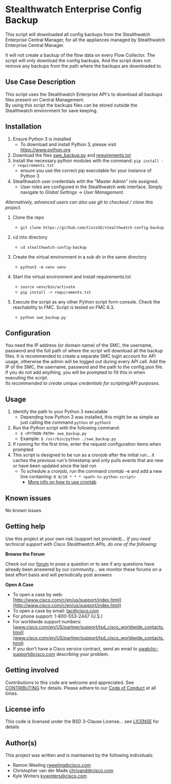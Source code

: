 # Stealthwatch Enterprise Config Backup


This script will downloaded all config backups from the Stealthwatch Enterprise Central Manager,
for all the appliances managed by Stealthwatch Enterprise Central Manager.

It will not create a backup of the flow data on every Flow Collector.
The script will only download the config backups. And the script does not remove any backups from the path where the backups are downloaded to.


## Use Case Description

This script uses the Stealthwatch Enterprise API's to download all backups files present on Central Management.  
By using this script the backups files can be stored outside the Stealthwatch environment for save keeping.

## Installation

1. Ensure Python 3 is installed
   - To download and install Python 3, please visit https://www.python.org
2. Download the files [swe_backup.py](https://github.com/rweeling/stealthwatch-config-backup/blob/master/swe_backup.py) and [requirements.txt](https://github.com/rweeling/stealthwatch-config-backup/blob/master/requirements.txt)
3. Install the necessary python modules with the command: ``` pip install -r requirements.txt ```
   - ensure you use the correct pip executable for your instance of Python 3
4. Stealthwatch user credentials with the "Master Admin" role assigned.
   - User roles are configured in the Stealthwatch web interface. Simply navigate to _Global Settings -> User Management_.


_Alternatively, advanced users can also use git to checkout / clone this project._


1. Clone the repo
   - ``` git clone https://github.com/CiscoSE/stealthwatch-config-backup ```

2. cd into directory
   - ``` cd stealthwatch-config-backup ```

3. Create the virtual environment in a sub dir in the same directory
   - ``` python3 -m venv venv ```

4. Start the virtual environment and install requirements.txt
   - ``` source venv/bin/activate ```
   - ``` pip install -r requirements.txt ```

5. Execute the script as any other Python script form console. Check the reachability to FMC. Script is tested on FMC 6.3.
   - ``` python swe_backup.py ```

## Configuration

You need the IP address (or domain name) of the SMC, the username, password and the full path of where the script will download all the backup files.
It is recommended to create a separate SMC login account for API usage, otherwise the admin will be logged out during every API call. Add the IP of the SMC, the username, password and the path to the config.json file. If you do not add anything, you will be prompted to fill this in when executing the script.  
_Its recommended to create unique credentials for scripting/API purposes._

## Usage

1. Identify the path to your Python 3 executable
   - Depending how Python 3 was installed, this might be as simple as just calling the command ``` python ``` or ``` python3 ```
2. Run the Python script with the following command:
   - ``` $ <PYTHON-PATH> swe_backup.py ```
   - Example: ``` $ /usr/bin/python ./swe_backup.py ```
3. If running for the first time, enter the request configuration items when prompted
4. This script is designed to be run as a cronjob after the initial run... it caches the previous run's timestamp and only pulls events that are new or have been updated since the last run
   - To schedule a cronjob, run the command crontab -e and add a new line containing: ``` 0 0/10 * * * <path-to-python-script> ```
     - [More info on how to use crontab](https://opensource.com/article/17/11/how-use-cron-linux)

## Known issues

No known issues

## Getting help

Use this project at your own risk (support not provided)... _If you need technical support with Cisco Stealthwatch APIs, do one of the following:_

__Browse the Forum__

Check out our [forum](https://community.cisco.com/t5/custom/page/page-id/customFilteredByMultiLabel?board=j-disc-dev-security&labels=stealthwatch) to pose a question or to see if any questions have already been answered by our community... we monitor these forums on a best effort basis and will periodically post answers

__Open A Case__
  - To open a case by web: [http://www.cisco.com/c/en/us/support/index.html](http://www.cisco.com/c/en/us/support/index.html)
  - To open a case by email: tac@cisco.com
  - For phone support: 1-800-553-2447 (U.S.)
  - For worldwide support numbers: [www.cisco.com/en/US/partner/support/tsd_cisco_worldwide_contacts.html](www.cisco.com/en/US/partner/support/tsd_cisco_worldwide_contacts.html)
  - If you don't have a Cisco service contract, send an email to swatchc-support@cisco.com describing your problem.

## Getting involved

Contributions to this code are welcome and appreciated. See [CONTRIBUTING](https://github.com/CiscoDevNet/cognitive-intelligence-syslog-exporter/blob/master/CONTRIBUTING.md) for details. Please adhere to our [Code of Conduct](https://github.com/CiscoDevNet/cognitive-intelligence-syslog-exporter/blob/master/CODE_OF_CONDUCT.md) at all times.

## License info

This code is licensed under the BSD 3-Clause License... see [LICENSE](https://github.com/CiscoDevNet/cognitive-intelligence-syslog-exporter/blob/master/LICENSE) for details


## Author(s)

This project was written and is maintained by the following individuals:

* Ramon Weeling <rweeling@cisco.com>
* Christopher van der Made <chrivand@cisco.com>
* Kyle Winters <kywinters@cisco.com>
